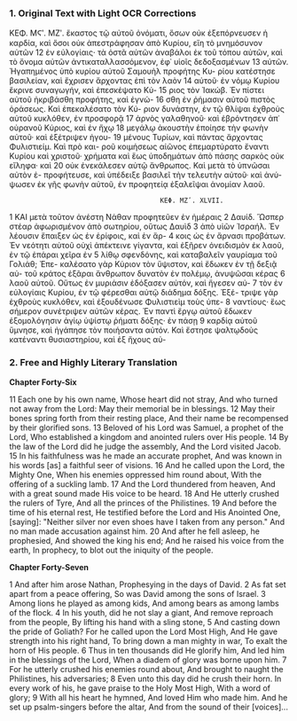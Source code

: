 ### 1. Original Text with Light OCR Corrections

ΚΕΦ. ΜϚʹ. ΜΖʹ.
                 ἕκαστος τῷ αὐτοῦ ὀνόματι, ὅσων οὐκ ἐξεπόρνευσεν ἡ καρδία, καὶ
                 ὅσοι οὐκ ἀπεστράφησαν ἀπὸ Κυρίου, εἴη τὸ μνημόσυνον αὐτῶν
12             ἐν εὐλογίαις· τὰ ὀστᾶ αὐτῶν ἀναβάλοι ἐκ τοῦ τόπου αὐτῶν, καὶ
                 τὸ ὄνομα αὐτῶν ἀντικαταλλασσόμενον, ἐφ᾽ υἱοῖς δεδοξασμένων
13             αὐτῶν. Ἠγαπημένος ὑπὸ κυρίου αὐτοῦ Σαμουὴλ προφήτης Κυ-
                 ρίου κατέστησε βασιλείαν, καὶ ἔχρισεν ἄρχοντας ἐπὶ τὸν λαὸν
14             αὐτοῦ· ἐν νόμῳ Κυρίου ἔκρινε συναγωγήν, καὶ ἐπεσκέψατο Κύ-
15             ριος τὸν Ἰακώβ. Ἐν πίστει αὐτοῦ ἠκριβάσθη προφήτης, καὶ ἐγνώ-
16             σθη ἐν ῥήμασιν αὐτοῦ πιστὸς ὁράσεως. Καὶ ἐπεκαλέσατο τὸν Κύ-
                 ριον δυνάστην, ἐν τῷ θλίψαι ἐχθροὺς αὐτοῦ κυκλόθεν, ἐν προσφορᾷ
17             ἀρνὸς γαλαθηνοῦ· καὶ ἐβρόντησεν ἀπ᾽ οὐρανοῦ Κύριος, καὶ ἐν ἤχῳ
18             μεγάλῳ ἀκουστὴν ἐποίησε τὴν φωνὴν αὐτοῦ· καὶ ἐξέτριψεν ἡγου-
19             μένους Τυρίων, καὶ πάντας ἄρχοντας Φυλιστιείμ. Καὶ πρὸ και-
                 ροῦ κοιμήσεως αἰῶνος ἐπεμαρτύρατο ἔναντι Κυρίου καὶ χριστοῦ·
                 χρήματα καὶ ἕως ὑποδημάτων ἀπὸ πάσης σαρκὸς οὐκ εἴληφα· καὶ
20             οὐκ ἐνεκάλεσεν αὐτῷ ἄνθρωπος. Καὶ μετὰ τὸ ὑπνῶσαι αὐτὸν ἐ-
                 προφήτευσε, καὶ ὑπέδειξε βασιλεῖ τὴν τελευτὴν αὐτοῦ· καὶ ἀνύ-
                 ψωσεν ἐκ γῆς φωνὴν αὐτοῦ, ἐν προφητείᾳ ἐξαλεῖψαι ἀνομίαν λαοῦ.

                                          ΚΕΦ. ΜΖʹ. XLVII.

1              ΚΑΙ μετὰ τοῦτον ἀνέστη Νάθαν προφητεῦεν ἐν ἡμέραις
2              Δαυίδ. Ὥσπερ στέαρ ἀφωρισμένον ἀπὸ σωτηρίου, οὕτως Δαυὶδ
3              ἀπὸ υἱῶν Ἰσραήλ. Ἐν λέουσιν ἔπαιξεν ὡς ἐν ἐρίφοις, καὶ ἐν ἄρ-
4              κοις ὡς ἐν ἄρνασι προβάτων. Ἐν νεότητι αὐτοῦ οὐχὶ ἀπέκτεινε
                 γίγαντα, καὶ ἐξῆρεν ὀνειδισμὸν ἐκ λαοῦ, ἐν τῷ ἐπάραι χεῖρα ἐν
5              λίθῳ σφενδόνης, καὶ καταβαλεῖν γαυρίαμα τοῦ Γολιάθ; Ἐπε-
                 καλέσατο γὰρ Κύριον τὸν ὕψιστον, καὶ ἔδωκεν ἐν τῇ δεξιᾷ αὐ-
                 τοῦ κράτος ἐξᾶραι ἄνθρωπον δυνατὸν ἐν πολέμῳ, ἀνυψῶσαι κέρας
6              λαοῦ αὐτοῦ. Οὕτως ἐν μυριάσιv ἐδόξασεν αὐτόν, καὶ ἤγεσεν αὐ-
7              τὸν ἐν εὐλογίαις Κυρίου, ἐν τῷ φέρεσθαι αὐτῷ διάδημα δόξης. Ἐξέ-
                 τριψε γὰρ ἐχθροὺς κυκλόθεν, καὶ ἐξουδένωσε Φυλιστιεὶμ τοὺς ὑπε-
8              ναντίους· ἕως σήμερον συνέτριψεν αὐτῶν κέρας. Ἐν παντὶ ἔργῳ
                 αὐτοῦ ἔδωκεν ἐξομολόγησιν ἁγίῳ ὑψίστῳ ῥήματι δόξης· ἐν πάσῃ
9              καρδίᾳ αὐτοῦ ὕμνησε, καὶ ἠγάπησε τὸν ποιήσαντα αὐτόν. Καὶ
                 ἔστησε ψαλτῳδοὺς κατέναντι θυσιαστηρίου, καὶ ἐξ ἤχους αὐ-

### 2. Free and Highly Literary Translation

**Chapter Forty-Six**

11 Each one by his own name,
Whose heart did not stray,
And who turned not away from the Lord:
May their memorial be in blessings.
12 May their bones spring forth from their resting place,
And their name be recompensed by their glorified sons.
13 Beloved of his Lord was Samuel, a prophet of the Lord,
Who established a kingdom and anointed rulers over His people.
14 By the law of the Lord did he judge the assembly,
And the Lord visited Jacob.
15 In his faithfulness was he made an accurate prophet,
And was known in his words [as] a faithful seer of visions.
16 And he called upon the Lord, the Mighty One,
When his enemies oppressed him round about,
With the offering of a suckling lamb.
17 And the Lord thundered from heaven,
And with a great sound made His voice to be heard.
18 And He utterly crushed the rulers of Tyre,
And all the princes of the Philistines.
19 And before the time of his eternal rest,
He testified before the Lord and His Anointed One, [saying]:
"Neither silver nor even shoes have I taken from any person."
And no man made accusation against him.
20 And after he fell asleep, he prophesied,
And showed the king his end;
And he raised his voice from the earth,
In prophecy, to blot out the iniquity of the people.

**Chapter Forty-Seven**

1 And after him arose Nathan,
Prophesying in the days of David.
2 As fat set apart from a peace offering,
So was David among the sons of Israel.
3 Among lions he played as among kids,
And among bears as among lambs of the flock.
4 In his youth, did he not slay a giant,
And remove reproach from the people,
By lifting his hand with a sling stone,
5 And casting down the pride of Goliath?
For he called upon the Lord Most High,
And He gave strength into his right hand,
To bring down a man mighty in war,
To exalt the horn of His people.
6 Thus in ten thousands did He glorify him,
And led him in the blessings of the Lord,
When a diadem of glory was borne upon him.
7 For he utterly crushed his enemies round about,
And brought to naught the Philistines, his adversaries;
8 Even unto this day did he crush their horn.
In every work of his, he gave praise to the Holy Most High,
With a word of glory;
9 With all his heart he hymned,
And loved Him who made him.
And he set up psalm-singers before the altar,
And from the sound of their [voices]...